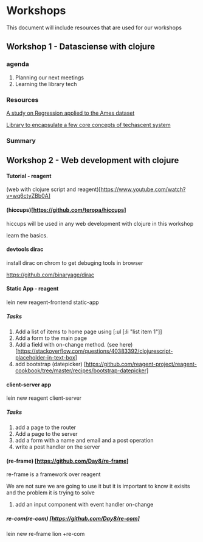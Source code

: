 # Workshops

This document will include resources that are used for our workshops

## Workshop 1 - Datasciense with clojure
### agenda

1. Planning our next meetings
2. Learning the library tech

### Resources

[A study on Regression applied to the Ames dataset](https://github.com/cnuernber/ames-house-prices/blob/master/src/clj_ml_wkg/ames_house_prices.clj)

[Library to encapsulate a few core concepts of techascent system](https://github.com/techascent/tech.ml)

### Summary

## Workshop 2 - Web development with clojure


#### Tutorial - reagent 

(web with clojure script and reagent)[https://www.youtube.com/watch?v=wq6ctyZBb0A]


#### (hiccups)[https://github.com/teropa/hiccups]

hiccups will be used in any web development with clojure in this workshop 

learn the basics.

#### devtools dirac

install dirac on chrom to get debuging tools in browser

https://github.com/binaryage/dirac

#### Static App - reagent

lein new reagent-frontend static-app

##### Tasks

1. Add a list of items to home page using [:ul [:li "list item 1"]]
2. Add a form to the main page 
3. Add a field with on-change method. (see here)[https://stackoverflow.com/questions/40383392/clojurescript-placeholder-in-text-box]
4. add bootstrap (datepicker) [https://github.com/reagent-project/reagent-cookbook/tree/master/recipes/bootstrap-datepicker]



#### client-server app

lein new reagent client-server
##### Tasks

1. add a page to the router
2. Add a page to the server
3. add a form with a name and email and a post operation
4. write a post handler on the server 


#### (re-frame) [https://github.com/Day8/re-frame]

re-frame is a framework over reagent

We are not sure we are going to use it but it is important to know it exisits and the problem it is trying to solve

1. add an input component with event handler on-change 



##### re-com(re-com) [https://github.com/Day8/re-com]


lein new re-frame lion +re-com



